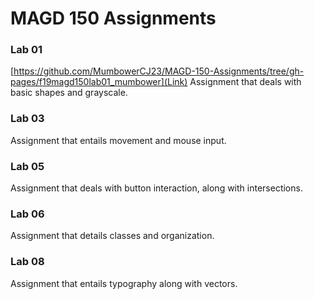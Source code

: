 # MAGD 150 Assignments

### Lab 01
[https://github.com/MumbowerCJ23/MAGD-150-Assignments/tree/gh-pages/f19magd150lab01_mumbower](Link)
Assignment that deals with basic shapes and grayscale.

### Lab 03
Assignment that entails movement and mouse input.

### Lab 05
Assignment that deals with button interaction, along with intersections.

### Lab 06
Assignment that details classes and organization.

### Lab 08
Assignment that entails typography along with vectors.
